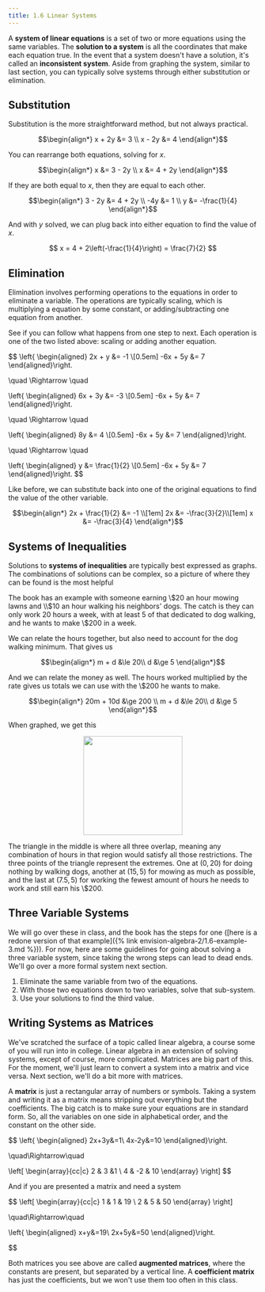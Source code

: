 ```yaml
---
title: 1.6 Linear Systems
---
```


A **system of linear equations** is a set of two or more equations using the same variables. The **solution to a system** is all the coordinates that make each equation true. In the event that a system doesn't have a solution, it's called an **inconsistent system**. Aside from graphing the system, similar to last section, you can typically solve systems through either substitution or elimination.

## Substitution

Substitution is the more straightforward method, but not always practical.

$$\begin{align*}
x + 2y &= 3 \\
x - 2y &= 4
\end{align*}$$

You can rearrange both equations, solving for $x$.

$$\begin{align*}
x &= 3 - 2y \\
x &= 4 + 2y
\end{align*}$$

If they are both equal to $x$, then they are equal to each other.

$$\begin{align*}
3 - 2y &= 4 + 2y \\
   -4y &= 1 \\
     y &= -\frac{1}{4}
\end{align*}$$

And with $y$ solved, we can plug back into either equation to find the value of $x$.

$$ x = 4 + 2\left(-\frac{1}{4}\right) = \frac{7}{2} $$

## Elimination

Elimination involves performing operations to the equations in order to eliminate a variable. The operations are typically scaling, which is multiplying a equation by some constant, or adding/subtracting one equation from another.

See if you can follow what happens from one step to next. Each operation is one of the two listed above: scaling or adding another equation.

$$
\left\{
\begin{aligned}
2x + y &= -1 \\[0.5em]
-6x + 5y &= 7
\end{aligned}\right.

\quad \Rightarrow \quad

\left\{
\begin{aligned}
6x  + 3y &= -3 \\[0.5em]
-6x + 5y &= 7
\end{aligned}\right.

\quad \Rightarrow \quad

\left\{
\begin{aligned}
      8y &= 4 \\[0.5em]
-6x + 5y &= 7
\end{aligned}\right.

\quad \Rightarrow \quad

\left\{
\begin{aligned}
       y &= \frac{1}{2} \\[0.5em]
-6x + 5y &= 7
\end{aligned}\right.
$$

Like before, we can substitute back into one of the original equations to find the value of the other variable.

$$\begin{align*}
2x + \frac{1}{2} &= -1 \\[1em]
2x &= -\frac{3}{2}\\[1em]
x &= -\frac{3}{4}
\end{align*}$$

## Systems of Inequalities

Solutions to **systems of inequalities** are typically best expressed as graphs. The combinations of solutions can be complex, so a picture of where they can be found is the most helpful

The book has an example with someone earning \\$20 an hour mowing lawns and \\$10 an hour walking his neighbors' dogs. The catch is they can only work 20 hours a week, with at least 5 of that dedicated to dog walking, and he wants to make \\$200 in a week.

We can relate the hours together, but also need to account for the dog walking minimum. That gives us

$$\begin{align*}
m + d &\le 20\\
    d &\ge 5
\end{align*}$$

And we can relate the money as well. The hours worked multiplied by the rate gives us totals we can use with the \\$200 he wants to make.

$$\begin{align*}
20m + 10d &\ge 200 \\
m + d &\le 20\\
    d &\ge 5
\end{align*}$$

When graphed, we get this

<center><img src="../img/1.6-graph-1.png" width=200 alt=""></center>

The triangle in the middle is where all three overlap, meaning any combination of hours in that region would satisfy all those restrictions. The three points of the triangle represent the extremes. One at $(0,20)$ for doing nothing by walking dogs, another at $(15,5)$ for mowing as much as possible, and the last at $(7.5,5)$ for working the fewest amount of hours he needs to work and still earn his \\$200.

## Three Variable Systems

We will go over these in class, and the book has the steps for one ([here is a redone version of that example]({% link envision-algebra-2/1.6-example-3.md %})). For now, here are some guidelines for going about solving a three variable system, since taking the wrong steps can lead to dead ends. We'll go over a more formal system next section.

1. Eliminate the same variable from two of the equations.
2. With those two equations down to two variables, solve that sub-system.
3. Use your solutions to find the third value.

## Writing Systems as Matrices

We've scratched the surface of a topic called linear algebra, a course some of you will run into in college. Linear algebra in an extension of solving systems, except of course, more complicated. Matrices are big part of this. For the moment, we'll just learn to convert a system into a matrix and vice versa. Next section, we'll do a bit more with matrices.

A **matrix** is just a rectangular array of numbers or symbols. Taking a system and writing it as a matrix means stripping out everything but the coefficients. The big catch is to make sure your equations are in standard form. So, all the variables on one side in alphabetical order, and the constant on the other side.

$$
\left\{
\begin{aligned}
2x+3y&=1\\
4x-2y&=10
\end{aligned}\right.

\quad\Rightarrow\quad

\left[
\begin{array}{cc|c}
2 & 3  &1 \\
4 & -2  & 10
\end{array}
\right]
$$

And if you are presented a matrix and need a system

$$
\left[
\begin{array}{cc|c}
1 & 1  & 19 \\
2 & 5  & 50
\end{array}
\right]

\quad\Rightarrow\quad

\left\{
\begin{aligned}
x+y&=19\\
2x+5y&=50
\end{aligned}\right.

$$

Both matrices you see above are called **augmented matrices**, where the constants are present, but separated by a vertical line. A **coefficient matrix** has just the coefficients, but we won't use them too often in this class.
